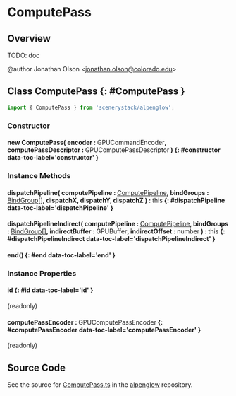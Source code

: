 # ComputePass

## Overview

TODO: doc

@author Jonathan Olson &lt;jonathan.olson@colorado.edu&gt;

## Class ComputePass {: #ComputePass }


```js
import { ComputePass } from 'scenerystack/alpenglow';
```
### Constructor

#### new ComputePass( encoder : <span style="font-weight: 400;">GPUCommandEncoder</span>, computePassDescriptor : <span style="font-weight: 400;">GPUComputePassDescriptor</span> ) {: #constructor data-toc-label='constructor' }

### Instance Methods

#### dispatchPipeline( computePipeline : <span style="font-weight: 400;">[ComputePipeline](../alpenglow/ComputePipeline.md)</span>, bindGroups : <span style="font-weight: 400;">[BindGroup](../alpenglow/BindGroup.md)[]</span>, dispatchX, dispatchY, dispatchZ ) : <span style="font-weight: 400;"><span style="color: hsla(calc(var(--md-hue) + 180deg),80%,40%,1);">this</span></span> {: #dispatchPipeline data-toc-label='dispatchPipeline' }

#### dispatchPipelineIndirect( computePipeline : <span style="font-weight: 400;">[ComputePipeline](../alpenglow/ComputePipeline.md)</span>, bindGroups : <span style="font-weight: 400;">[BindGroup](../alpenglow/BindGroup.md)[]</span>, indirectBuffer : <span style="font-weight: 400;">GPUBuffer</span>, indirectOffset : <span style="font-weight: 400;"><span style="color: hsla(calc(var(--md-hue) + 180deg),80%,40%,1);">number</span></span> ) : <span style="font-weight: 400;"><span style="color: hsla(calc(var(--md-hue) + 180deg),80%,40%,1);">this</span></span> {: #dispatchPipelineIndirect data-toc-label='dispatchPipelineIndirect' }

#### end() {: #end data-toc-label='end' }

### Instance Properties

#### id {: #id data-toc-label='id' }

(readonly)

#### computePassEncoder : <span style="font-weight: 400;">GPUComputePassEncoder</span> {: #computePassEncoder data-toc-label='computePassEncoder' }

(readonly)



## Source Code

See the source for [ComputePass.ts](https://github.com/phetsims/alpenglow/blob/main/js/webgpu/compute/ComputePass.ts) in the [alpenglow](https://github.com/phetsims/alpenglow) repository.
